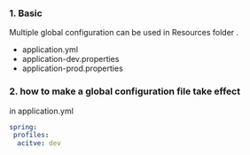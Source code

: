 ### 1. Basic

Multiple global configuration can be used in Resources folder .

- application.yml
- application-dev.properties
- application-prod.properties

### 2. how to make a global configuration file take effect

in application.yml

```yml
spring:
 profiles:
  acitve: dev
```


